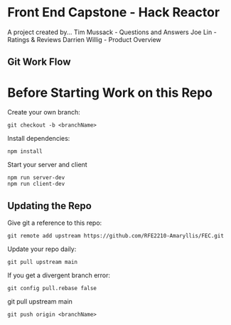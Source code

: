 # Front End Capstone - Hack Reactor

A project created by...
Tim Mussack - Questions and Answers
Joe Lin - Ratings & Reviews
Darrien Willig - Product Overview

## Git Work Flow
# Before Starting Work on this Repo

Create your own branch:

    git checkout -b <branchName>

Install dependencies:

    npm install

Start your server and client

    npm run server-dev
    npm run client-dev

## Updating the Repo

Give git a reference to this repo:

    git remote add upstream https://github.com/RFE2210-Amaryllis/FEC.git

Update your repo daily:

    git pull upstream main

If you get a divergent branch error:

    git config pull.rebase false

git pull upstream main

    git push origin <branchName>
